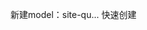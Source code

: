 新建model：site-qu... 快速创建









































































































































































































































































